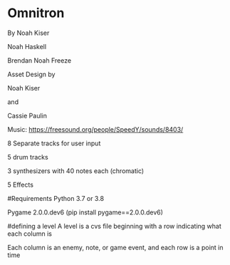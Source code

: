 # Omnitron
By 
Noah Kiser

Noah Haskell

Brendan Noah Freeze

Asset Design by

Noah Kiser

and

Cassie Paulin


Music:
https://freesound.org/people/SpeedY/sounds/8403/



8 Separate tracks for user input

5 drum tracks

3 synthesizers with 40 notes each (chromatic)

5 Effects

#Requirements
Python 3.7 or 3.8

Pygame 2.0.0.dev6 (pip install pygame==2.0.0.dev6)

#defining a level
A level is a cvs file beginning with a row indicating what each column is

Each column is an enemy, note, or game event, and each row is a point in time
